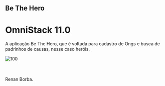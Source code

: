 ## Be The Hero
# OmniStack 11.0
A aplicação Be The Hero, que é voltada para cadastro de Ongs e busca de padrinhos de causas, nesse caso heróis.

![100](https://user-images.githubusercontent.com/48495838/78059212-dde3c280-735f-11ea-97cb-59f7c3b9ef43.png)


<br><br> 
Renan Borba.
